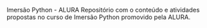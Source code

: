 Imersão Python - ALURA
Repositório com o conteúdo e atividades propostas no curso de Imersão Python promovido pela ALURA.

